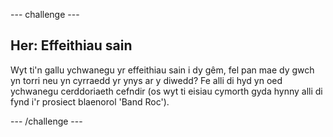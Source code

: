 --- challenge ---

## Her: Effeithiau sain 
Wyt ti'n gallu ychwanegu yr effeithiau sain i dy gêm, fel pan mae dy gwch yn torri neu yn cyrraedd yr ynys ar y diwedd?  Fe alli di hyd yn oed ychwanegu cerddoriaeth cefndir (os wyt ti eisiau cymorth gyda hynny alli di fynd i'r prosiect blaenorol 'Band Roc').

--- /challenge ---
